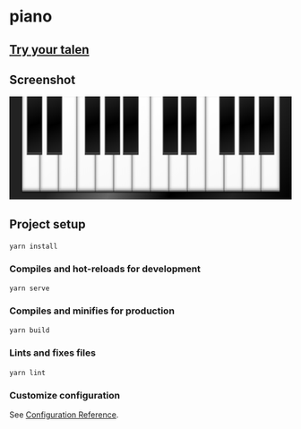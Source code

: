# piano

## [Try your talen](https://piano-beta.now.sh/)


## Screenshot
![Screenshot](https://github.com/mustafaberat/piano/blob/master/public/screenshot.PNG)


## Project setup
```
yarn install
```

### Compiles and hot-reloads for development
```
yarn serve
```

### Compiles and minifies for production
```
yarn build
```

### Lints and fixes files
```
yarn lint
```

### Customize configuration
See [Configuration Reference](https://cli.vuejs.org/config/).
